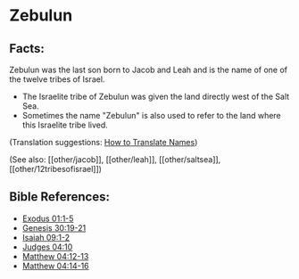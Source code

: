 # Zebulun #

## Facts: ##

Zebulun was the last son born to Jacob and Leah and is the name of one of the twelve tribes of Israel.

* The Israelite tribe of Zebulun was given the land directly west of the Salt Sea.
* Sometimes the name "Zebulun" is also used to refer to the land where this Israelite tribe lived.
  
(Translation suggestions: [How to Translate Names](en/ta-vol1/translate/man/translate-names))

(See also: [[other/jacob]], [[other/leah]], [[other/saltsea]], [[other/12tribesofisrael]])

## Bible References: ##

* [Exodus 01:1-5](en/tn/exo/help/01/01)
* [Genesis 30:19-21](en/tn/gen/help/30/19)
* [Isaiah 09:1-2](en/tn/isa/help/09/01)
* [Judges 04:10](en/tn/jdg/help/04/10)
* [Matthew 04:12-13](en/tn/mat/help/04/12)
* [Matthew 04:14-16](en/tn/mat/help/04/14)